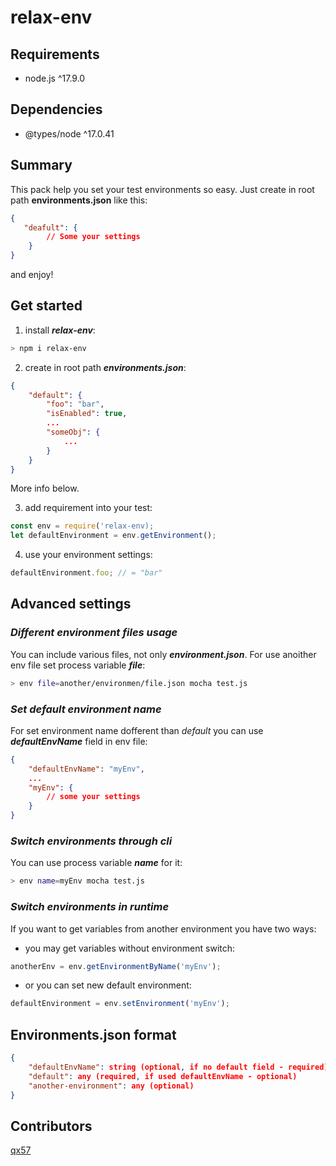 # relax-env

## Requirements

* node.js ^17.9.0

## Dependencies

* @types/node ^17.0.41

## Summary

This pack help you set your test environments so easy. Just create in root path **environments.json** like this:

```json
{
   "deafult": {
        // Some your settings
    } 
}
```
and enjoy!

## Get started

1. install ***relax-env***:

```bash
> npm i relax-env
```

2. create in root path ***environments.json***:
   
```json
{
    "default": {
        "foo": "bar",
        "isEnabled": true,
        ...
        "someObj": {
            ...
        }
    }
}
```
 
More info below.

3. add requirement into your test:

```js
const env = require('relax-env);
let defaultEnvironment = env.getEnvironment();
```

4. use your environment settings:

```js
defaultEnvironment.foo; // = "bar"
```

## Advanced settings

### _Different environment files usage_

You can include various files, not only ***environment.json***. For use anoither env file set process variable ***file***:

```bash
> env file=another/environmen/file.json mocha test.js
```

### _Set default environment name_

For set environment name dofferent than _default_ you can use ***defaultEnvName*** field in env file:

```json
{
    "defaultEnvName": "myEnv",
    ...
    "myEnv": {
        // some your settings
    }
}
```

### _Switch environments through cli_

You can use process variable ***name*** for it:

```bash
> env name=myEnv mocha test.js
```

### _Switch environments in runtime_

If you want to get variables from another environment you have two ways:

* you may get variables without environment switch:

```js
anotherEnv = env.getEnvironmentByName('myEnv');
```

* or you can set new default environment:

```js
defaultEnvironment = env.setEnvironment('myEnv');
```

## Environments.json format

```json
{
    "defaultEnvName": string (optional, if no default field - required)
    "default": any (required, if used defaultEnvName - optional)
    "another-environment": any (optional)
}
```

## Contributors

[qx57](https://github.com/qx57)
